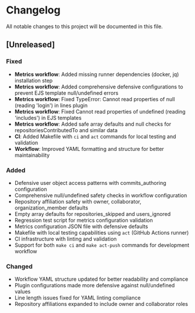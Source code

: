 # Changelog

All notable changes to this project will be documented in this file.

## [Unreleased]

### Fixed
- **Metrics workflow**: Added missing runner dependencies (docker, jq) installation step
- **Metrics workflow**: Added comprehensive defensive configurations to prevent EJS template null/undefined errors
- **Metrics workflow**: Fixed TypeError: Cannot read properties of null (reading 'login') in lines plugin
- **Metrics workflow**: Fixed Cannot read properties of undefined (reading 'includes') in EJS templates
- **Metrics workflow**: Added safe array defaults and null checks for repositoriesContributedTo and similar data
- **CI**: Added Makefile with `ci` and `act` commands for local testing and validation
- **Workflow**: Improved YAML formatting and structure for better maintainability

### Added
- Defensive user object access patterns with commits_authoring configuration
- Comprehensive null/undefined safety checks in workflow configuration
- Repository affiliation safety with owner, collaborator, organization_member defaults
- Empty array defaults for repositories_skipped and users_ignored
- Regression test script for metrics configuration validation
- Metrics configuration JSON file with defensive defaults
- Makefile with local testing capabilities using `act` (GitHub Actions runner)
- CI infrastructure with linting and validation
- Support for both `make ci` and `make act-push` commands for development workflow

### Changed
- Workflow YAML structure updated for better readability and compliance
- Plugin configurations made more defensive against null/undefined values
- Line length issues fixed for YAML linting compliance
- Repository affiliations expanded to include owner and collaborator roles